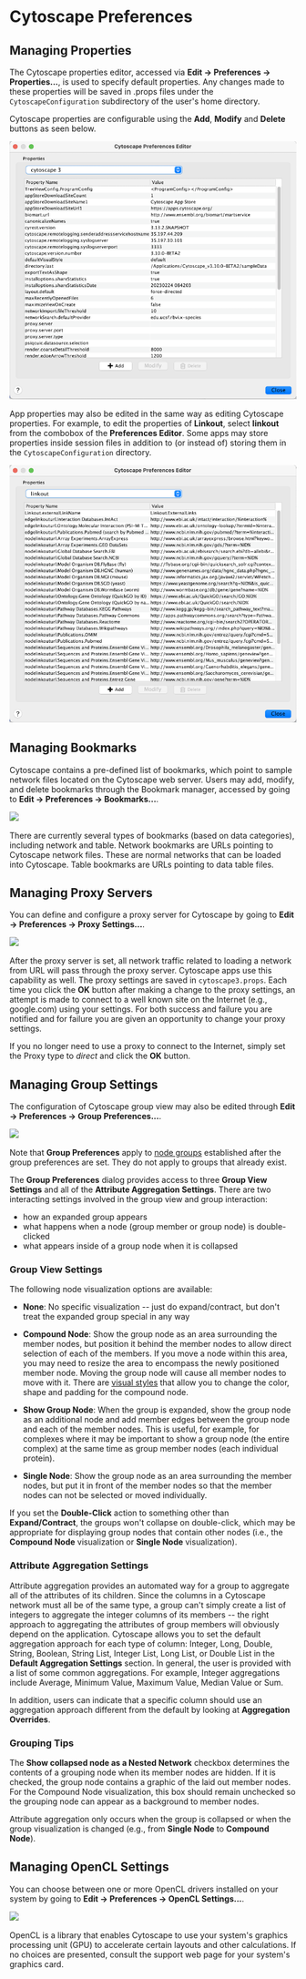 <a id="cytoscape_preferences"> </a>
# Cytoscape Preferences

<a id="managing_properties"> </a>
## Managing Properties

The Cytoscape properties editor, accessed via **Edit → Preferences →
Properties...**, is used to specify default properties. Any changes made
to these properties will be saved in .props files under the
`CytoscapeConfiguration` subdirectory of the user's home directory.

Cytoscape properties are configurable using the **Add**, **Modify** and **Delete**
buttons as seen below.

![](_static/images/Preferences/Preferences310.png)

App properties may also be edited in the same way as editing Cytoscape
properties. For example, to edit the properties of **Linkout**, select
**linkout** from the combobox of the **Preferences Editor**. Some apps may
store properties inside session files in addition to (or instead of)
storing them in the `CytoscapeConfiguration` directory.

![](_static/images/Preferences/Preferences_Linkout310.png)

<a id="managing_bookmarks"> </a>
## Managing Bookmarks

Cytoscape contains a pre-defined list of bookmarks, which point to
sample network files located on the Cytoscape web server. Users may add,
modify, and delete bookmarks through the Bookmark manager, accessed by
going to **Edit → Preferences → Bookmarks...**.

![](_static/images/Preferences/Preferences_bookmarks.png)

There are currently several types of bookmarks (based on data
categories), including network and table. Network bookmarks are URLs
pointing to Cytoscape network files. These are normal networks that can
be loaded into Cytoscape. Table bookmarks are URLs pointing to data
table files.

<a id="managing_proxy_servers"> </a>
## Managing Proxy Servers

You can define and configure a proxy server for Cytoscape by going to
**Edit → Preferences → Proxy Settings...**.

![](_static/images/Preferences/Preferences_proxy.png)

After the proxy server is set, all network traffic related to loading a
network from URL will pass through the proxy server. Cytoscape apps use
this capability as well. The proxy settings are saved in
`cytoscape3.props`. Each time you click the **OK** button after making a
change to the proxy settings, an attempt is made to connect to a well
known site on the Internet (e.g., google.com) using your settings. For
both success and failure you are notified and for failure you are given
an opportunity to change your proxy settings.

If you no longer need to use a proxy to connect to the Internet, simply
set the Proxy type to _direct_ and click the **OK** button.

<a id="managing_group_view"> </a>
## Managing Group Settings

The configuration of Cytoscape group view may also be edited through
**Edit → Preferences → Group Preferences...**.

![](_static/images/Preferences/Preferences_groups.png)

Note that **Group Preferences** apply to [node groups](Creating_Networks.md#grouping-nodes) established after the group preferences are set. They do not apply to groups that already exist. 

The **Group Preferences** dialog provides access to three **Group View Settings** and all of the **Attribute Aggregation Settings**.
There are two interacting settings involved in the group view and group interaction:
* how an expanded group appears
* what happens when a node (group member or group node) is double-clicked
* what appears inside of a group node when it is collapsed

### Group View Settings ###
The following node visualization options are available:

-   **None**: No specific visualization -- just do expand/contract, but don't treat the expanded group special in any way
    
-   **Compound Node**: Show the group node as an area surrounding the member nodes, but position it behind the member nodes to allow direct selection of each of the members. If you move a node within this area, you may need to resize the area to encompass the newly positioned member node. Moving the group node will cause all member nodes to move with it. There are [visual styles](Styles.md#styles) that allow you to change the color, shape and padding for the compound node. 
    
-   **Show Group Node**: When the group is expanded, show the group node as an additional node and add member edges between the group node and each of the member nodes.  This is useful, for example, for complexes where it may be important to show a group node (the entire complex) at the same time as group member nodes (each individual protein).
    
-   **Single Node**:  Show the group node as an area surrounding the member nodes, but put it in front of the member nodes so that the member nodes can not be selected or moved individually.

If you set the **Double-Click** action to something other than **Expand/Contract**, the groups won't collapse on double-click, which may be appropriate for displaying group nodes that contain other nodes (i.e., the **Compound Node** visualization or **Single Node** visualization).

### Attribute Aggregation Settings ###

Attribute aggregation provides an automated way for a group to aggregate all of the attributes of its children. Since the columns in a Cytoscape network must all be of the same type, a group can't simply create a list of integers to aggregate the integer columns of its members -- the right approach to aggregating the attributes of group members will obviously depend on the application. Cytoscape allows you to set the default aggregation approach for each type of column: Integer, Long, Double, String, Boolean, String List, Integer List, Long List, or Double List in the **Default Aggregation Settings** section. In general, the user is provided with a list of some common aggregations. For example, Integer aggregations include Average, Minimum Value, Maximum Value, Median Value or Sum.  

In addition, users can indicate that a specific column should use an aggregation approach different from the default by looking at **Aggregation Overrides**.  

### Grouping Tips ###

The **Show collapsed node as a Nested Network** checkbox determines the contents of a grouping node when its member nodes are hidden. If it is checked, the group node contains a graphic of the laid out member nodes. For the Compound Node visualization, this box should remain unchecked so the grouping node can appear as a background to member nodes.

Attribute aggregation only occurs when the group is collapsed or when the group visualization is changed (e.g., from **Single Node** to **Compound Node**).

## Managing OpenCL Settings

You can choose between one or more OpenCL drivers installed on your system by going to
**Edit → Preferences → OpenCL Settings...**.

![](_static/images/Preferences/Preferences_opencl.png)

OpenCL is a library that enables Cytoscape to use your system's graphics processing unit (GPU)
to accelerate certain layouts and other calculations. If no choices are presented, consult
the support web page for your system's graphics card.

